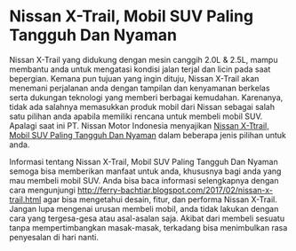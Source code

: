 # Nissan X-Trail, Mobil SUV Paling Tangguh Dan Nyaman
Nissan X-Trail yang didukung dengan mesin canggih 2.0L & 2.5L, mampu membantu anda untuk mengatasi kondisi jalan terjal dan licin pada saat bepergian. Kemana pun tujuan yang ingin dituju, Nissan X-Trail akan menemani perjalanan anda dengan tampilan dan kenyamanan berkelas serta dukungan teknologi yang memberi berbagai kemudahan. Karenanya, tidak ada salahnya memasukkan produk mobil dari Nissan sebagai salah satu pilihan anda apabila memiliki rencana untuk membeli mobil SUV. Apalagi saat ini PT. Nissan Motor Indonesia menyajikan <a href="http://www.ferrybachtiar.tk/2017/02/mobil-suv-paling-tangguh.html">Nissan X-Ttrail, Mobil SUV Paling Tangguh Dan Nyaman</a> dalam beberapa jenis pilihan untuk anda.

Informasi tentang Nissan X-Trail, Mobil SUV Paling Tangguh Dan Nyaman semoga bisa memberikan manfaat untuk anda, khususnya bagi anda yang mau membeli mobil SUV. Anda bisa baca informasi selengkapnya dengan cara mengunjungi http://ferry-bachtiar.blogspot.com/2017/02/nissan-x-trail.html agar bisa mengetahui desain, fitur, dan performa Nissan X-Trail. Jangan lupa mengenai urusan membeli mobil, anda tidak lakukan dengan cara yang tergesa-gesa atau asal-asalan saja. Akibat dari membeli sesuatu tanpa mempertimbangkan masak-masak, terkadang bisa menimbulkan rasa penyesalan di hari nanti.
